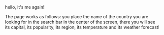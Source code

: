 hello, it's me again!

The page works as follows: you place the name of the country you are looking for in the search bar in the center of the screen, there you will see its capital, its popularity, its region, its temperature and its weather forecast!